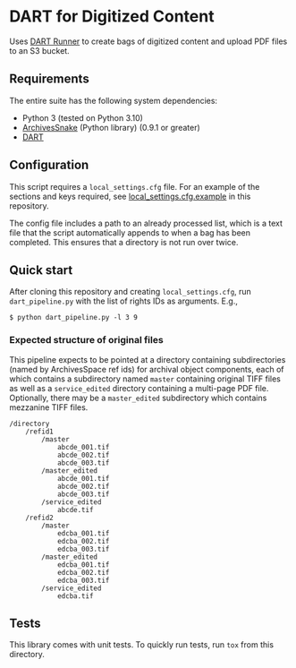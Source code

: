 # DART for Digitized Content

Uses [DART Runner](https://github.com/APTrust/dart-runner) to create bags of digitized content and upload PDF files to an S3 bucket.


## Requirements

The entire suite has the following system dependencies:
- Python 3 (tested on Python 3.10)
- [ArchivesSnake](https://pypi.org/project/ArchivesSnake/) (Python library) (0.9.1 or greater) 
- [DART](https://github.com/APTrust/dart)

## Configuration

This script requires a `local_settings.cfg` file. For an example of the sections and keys required, see [local_settings.cfg.example](local_settings.cfg.example) in this repository.

The config file includes a path to an already processed list, which is a text file that the script automatically appends to when a bag has been completed. This ensures that a directory is not run over twice.

## Quick start

After cloning this repository and creating `local_settings.cfg`, run `dart_pipeline.py` with the list of rights IDs as arguments. E.g.,

```
$ python dart_pipeline.py -l 3 9
```

### Expected structure of original files

This pipeline expects to be pointed at a directory containing subdirectories (named by ArchivesSpace ref ids) for archival object components, each of which contains a subdirectory named `master` containing original TIFF files as well as a `service_edited` directory containing a multi-page PDF file. Optionally, there may be a `master_edited` subdirectory which contains mezzanine TIFF files.

```
/directory
    /refid1
        /master
            abcde_001.tif
            abcde_002.tif
            abcde_003.tif
        /master_edited
            abcde_001.tif
            abcde_002.tif
            abcde_003.tif
        /service_edited
            abcde.tif
    /refid2
        /master
            edcba_001.tif
            edcba_002.tif
            edcba_003.tif
        /master_edited
            edcba_001.tif
            edcba_002.tif
            edcba_003.tif
        /service_edited
            edcba.tif
```


## Tests

This library comes with unit tests. To quickly run tests, run `tox` from this directory.

